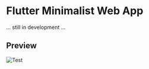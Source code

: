 # Flutter Minimalist Web App
... still in development ...
## Preview
![Test](https://user-images.githubusercontent.com/45191605/162551843-6f8d13ec-8b40-4fa9-b902-7b9fbb3db778.gif)
